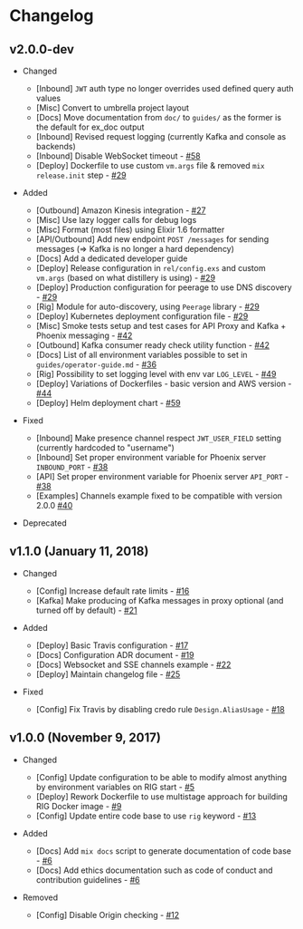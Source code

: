 # Changelog

## v2.0.0-dev

- Changed
  - [Inbound] `JWT` auth type no longer overrides used defined query auth values
  - [Misc] Convert to umbrella project layout
  - [Docs] Move documentation from `doc/` to `guides/` as the former is the default for ex_doc output
  - [Inbound] Revised request logging (currently Kafka and console as backends)
  - [Inbound] Disable WebSocket timeout - [#58](https://github.com/Accenture/reactive-interaction-gateway/pull/58)
  - [Deploy] Dockerfile to use custom `vm.args` file & removed `mix release.init` step - [#29](https://github.com/Accenture/reactive-interaction-gateway/pull/29)

- Added
  - [Outbound] Amazon Kinesis integration - [#27](https://github.com/Accenture/reactive-interaction-gateway/issues/27)
  - [Misc] Use lazy logger calls for debug logs
  - [Misc] Format (most files) using Elixir 1.6 formatter
  - [API/Outbound] Add new endpoint `POST /messages` for sending messages (=> Kafka is no longer a hard dependency)
  - [Docs] Add a dedicated developer guide
  - [Deploy] Release configuration in `rel/config.exs` and custom `vm.args` (based on what distillery is using) - [#29](https://github.com/Accenture/reactive-interaction-gateway/pull/29)
  - [Deploy] Production configuration for peerage to use DNS discovery - [#29](https://github.com/Accenture/reactive-interaction-gateway/pull/29)
  - [Rig] Module for auto-discovery, using `Peerage` library - [#29](https://github.com/Accenture/reactive-interaction-gateway/pull/29)
  - [Deploy] Kubernetes deployment configuration file - [#29](https://github.com/Accenture/reactive-interaction-gateway/pull/29)
  - [Misc] Smoke tests setup and test cases for API Proxy and Kafka + Phoenix messaging - [#42](https://github.com/Accenture/reactive-interaction-gateway/pull/42)
  - [Outbound] Kafka consumer ready check utility function - [#42](https://github.com/Accenture/reactive-interaction-gateway/pull/42)
  - [Docs] List of all environment variables possible to set in `guides/operator-guide.md` - [#36](https://github.com/Accenture/reactive-interaction-gateway/pull/36)
  - [Rig] Possibility to set logging level with env var `LOG_LEVEL` - [#49](https://github.com/Accenture/reactive-interaction-gateway/pull/49)
  - [Deploy] Variations of Dockerfiles - basic version and AWS version - [#44](https://github.com/Accenture/reactive-interaction-gateway/pull/44)
  - [Deploy] Helm deployment chart - [#59](https://github.com/Accenture/reactive-interaction-gateway/pull/59)

- Fixed
  - [Inbound] Make presence channel respect `JWT_USER_FIELD` setting (currently hardcoded to "username")
  - [Inbound] Set proper environment variable for Phoenix server `INBOUND_PORT` - [#38](https://github.com/Accenture/reactive-interaction-gateway/pull/38)
  - [API] Set proper environment variable for Phoenix server `API_PORT` - [#38](https://github.com/Accenture/reactive-interaction-gateway/pull/38)
  - [Examples] Channels example fixed to be compatible with version 2.0.0 [#40](https://github.com/Accenture/reactive-interaction-gateway/pull/40)

- Deprecated

## v1.1.0 (January 11, 2018)

- Changed
  - [Config] Increase default rate limits - [#16](https://github.com/Accenture/reactive-interaction-gateway/pull/16)
  - [Kafka] Make producing of Kafka messages in proxy optional (and turned off by default) - [#21](https://github.com/Accenture/reactive-interaction-gateway/pull/21)

- Added
  - [Deploy] Basic Travis configuration - [#17](https://github.com/Accenture/reactive-interaction-gateway/pull/17)
  - [Docs] Configuration ADR document - [#19](https://github.com/Accenture/reactive-interaction-gateway/pull/19)
  - [Docs] Websocket and SSE channels example - [#22](https://github.com/Accenture/reactive-interaction-gateway/pull/22)
  - [Deploy] Maintain changelog file - [#25](https://github.com/Accenture/reactive-interaction-gateway/pull/25)

- Fixed
  - [Config] Fix Travis by disabling credo rule `Design.AliasUsage` - [#18](https://github.com/Accenture/reactive-interaction-gateway/pull/18)

## v1.0.0 (November 9, 2017)

- Changed
  - [Config] Update configuration to be able to modify almost anything by environment variables on RIG start - [#5](https://github.com/Accenture/reactive-interaction-gateway/pull/5)
  - [Deploy] Rework Dockerfile to use multistage approach for building RIG Docker image - [#9](https://github.com/Accenture/reactive-interaction-gateway/pull/9)
  - [Config] Update entire code base to use `rig` keyword - [#13](https://github.com/Accenture/reactive-interaction-gateway/pull/13)

- Added
  - [Docs] Add `mix docs` script to generate documentation of code base - [#6](https://github.com/Accenture/reactive-interaction-gateway/pull/6)
  - [Docs] Add ethics documentation such as code of conduct and contribution guidelines - [#6](https://github.com/Accenture/reactive-interaction-gateway/pull/6)

- Removed
  - [Config] Disable Origin checking - [#12](https://github.com/Accenture/reactive-interaction-gateway/pull/12)
